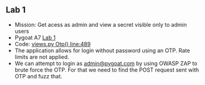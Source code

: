 ## Lab 1

- Mission: Get acess as admin and view a secret visible only to admin users
- Pygoat A7 [Lab 1](http://localhost:8000/auth_failure)
- Code: [views.py Otp() line:489](jetbrains://pycharm/navigate/reference?project=Djangocon%20-%20Pygoat&path=introduction/views.py:489)
- The application allows for login without password using an OTP. 
Rate limits are not applied.
- We can attempt to login as admin@pygoat.com by using OWASP ZAP to 
brute force the OTP. For that we need to find the POST request sent 
with OTP and fuzz that.